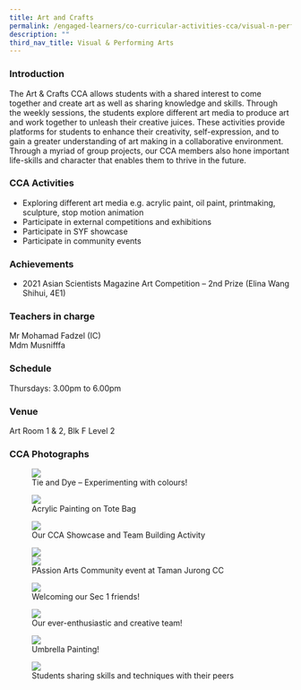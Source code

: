 ```yaml
---
title: Art and Crafts
permalink: /engaged-learners/co-curricular-activities-cca/visual-n-performing-arts/art-and-crafts/
description: ""
third_nav_title: Visual & Performing Arts
---
```

### Introduction

The Art &amp; Crafts CCA allows students with a shared interest to come together and create art as well as sharing knowledge and skills. Through the weekly sessions, the students explore different art media to produce art and work together to unleash their creative juices. These activities provide platforms for students to enhance their creativity, self-expression, and to gain a greater understanding of art making in a collaborative environment. Through a myriad of group projects, our CCA members also hone important life-skills and character that enables them to thrive in the future.

### CCA Activities

*   Exploring different art media e.g. acrylic paint, oil paint, printmaking, sculpture, stop motion animation
*   Participate in external competitions and exhibitions
*   Participate in SYF showcase
*   Participate in community events

### Achievements

*   2021 Asian Scientists Magazine Art Competition – 2nd Prize (Elina Wang Shihui, 4E1)

### Teachers in charge

Mr Mohamad Fadzel (IC) <br>
Mdm Musnifffa

### Schedule

Thursdays: 3.00pm to 6.00pm

### Venue

Art Room 1 &amp; 2, Blk F Level 2

### CCA Photographs


<figure>  
<img src="/images/Arts%20and%20Crafts-1.jpg">  
<figcaption> Tie and Dye – Experimenting with colours! </figcaption>  
</figure>

<figure>  
<img src="/images/Arts%20and%20Crafts-2.jpg">  
<figcaption> Acrylic Painting on Tote Bag </figcaption>  
</figure>

<figure>  
<img src="/images/Arts%20and%20Crafts-3.jpg">  
<figcaption> Our CCA Showcase and Team Building Activity</figcaption>  
</figure>

<figure>  
<img src="/images/Art%202.png">  
	<br>
<img src="/images/Art%201.png">  
<figcaption> PAssion Arts Community event at Taman Jurong CC </figcaption>  
</figure>


<figure>  
<img src="/images/Arts%20and%20Crafts-5.jpg">  
<figcaption> Welcoming our Sec 1 friends! </figcaption>  
</figure>

<figure>  
<img src="/images/Arts%20and%20Crafts-6.jpg">  
<figcaption> Our ever-enthusiastic and creative team!</figcaption>  
</figure>

<figure>  
<img src="/images/Arts%20and%20Crafts-7.jpg">  
<figcaption> Umbrella Painting!</figcaption>  
</figure>

<figure>  
<img src="/images/Arts%20and%20Crafts-9.jpg">  
<figcaption> Students sharing skills and techniques with their peers </figcaption>  
</figure>